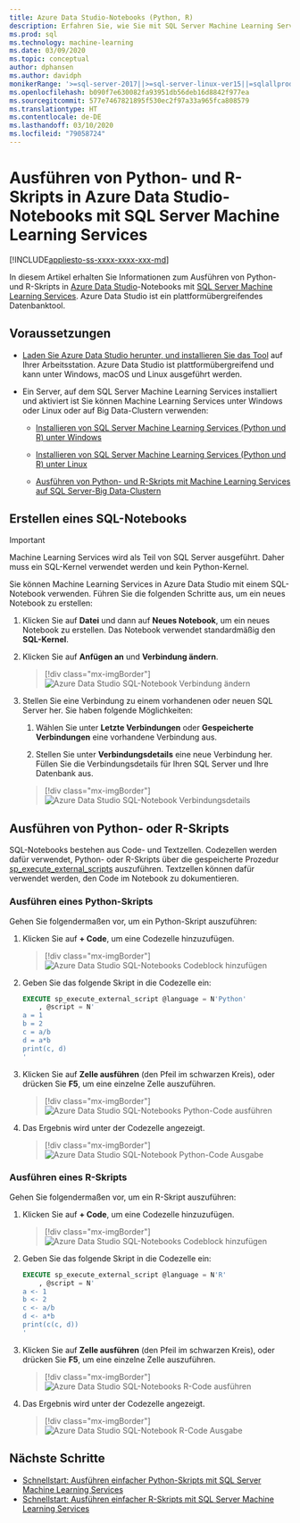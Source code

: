 ```yaml
---
title: Azure Data Studio-Notebooks (Python, R)
description: Erfahren Sie, wie Sie mit SQL Server Machine Learning Services Python- und R-Skripts in einem Notebook in Azure Data Studio ausführen.
ms.prod: sql
ms.technology: machine-learning
ms.date: 03/09/2020
ms.topic: conceptual
author: dphansen
ms.author: davidph
monikerRange: '>=sql-server-2017||>=sql-server-linux-ver15||=sqlallproducts-allversions'
ms.openlocfilehash: b090f7e630082fa93951db56deb16d8842f977ea
ms.sourcegitcommit: 577e7467821895f530ec2f97a33a965fca808579
ms.translationtype: HT
ms.contentlocale: de-DE
ms.lasthandoff: 03/10/2020
ms.locfileid: "79058724"
---
```

# <a name="run-python-and-r-scripts-in-azure-data-studio-notebooks-with-sql-server-machine-learning-services"></a>Ausführen von Python- und R-Skripts in Azure Data Studio-Notebooks mit SQL Server Machine Learning Services
[!INCLUDE[appliesto-ss-xxxx-xxxx-xxx-md](../../includes/appliesto-ss-xxxx-xxxx-xxx-md.md)]

In diesem Artikel erhalten Sie Informationen zum Ausführen von Python- und R-Skripts in [Azure Data Studio](https://docs.microsoft.com/sql/azure-data-studio/what-is)-Notebooks mit [SQL Server Machine Learning Services](../what-is-sql-server-machine-learning.md). Azure Data Studio ist ein plattformübergreifendes Datenbanktool.

## <a name="prerequisites"></a>Voraussetzungen

- [Laden Sie Azure Data Studio herunter, und installieren Sie das Tool](https://docs.microsoft.com/sql/azure-data-studio/download-azure-data-studio) auf Ihrer Arbeitsstation. Azure Data Studio ist plattformübergreifend und kann unter Windows, macOS und Linux ausgeführt werden.

- Ein Server, auf dem SQL Server Machine Learning Services installiert und aktiviert ist Sie können Machine Learning Services unter Windows oder Linux oder auf Big Data-Clustern verwenden:

    - [Installieren von SQL Server Machine Learning Services (Python und R) unter Windows](sql-machine-learning-services-windows-install.md)

    - [Installieren von SQL Server Machine Learning Services (Python und R) unter Linux](../../linux/sql-server-linux-setup-machine-learning.md)

    - [Ausführen von Python- und R-Skripts mit Machine Learning Services auf SQL Server-Big Data-Clustern](../../big-data-cluster/machine-learning-services.md)

## <a name="create-a-sql-notebook"></a>Erstellen eines SQL-Notebooks

> [!IMPORTANT]
> Machine Learning Services wird als Teil von SQL Server ausgeführt. Daher muss ein SQL-Kernel verwendet werden und kein Python-Kernel.

Sie können Machine Learning Services in Azure Data Studio mit einem SQL-Notebook verwenden. Führen Sie die folgenden Schritte aus, um ein neues Notebook zu erstellen:

1. Klicken Sie auf **Datei** und dann auf **Neues Notebook**, um ein neues Notebook zu erstellen. Das Notebook verwendet standardmäßig den **SQL-Kernel**.

1. Klicken Sie auf **Anfügen an** und **Verbindung ändern**. 

    > [!div class="mx-imgBorder"]
    > ![Azure Data Studio SQL-Notebook Verbindung ändern](media/ads-attach-to-connection.png)
    
1. Stellen Sie eine Verbindung zu einem vorhandenen oder neuen SQL Server her. Sie haben folgende Möglichkeiten:

    1. Wählen Sie unter **Letzte Verbindungen** oder **Gespeicherte Verbindungen** eine vorhandene Verbindung aus.

    1. Stellen Sie unter **Verbindungsdetails** eine neue Verbindung her. Füllen Sie die Verbindungsdetails für Ihren SQL Server und Ihre Datenbank aus.

    > [!div class="mx-imgBorder"]
    > ![Azure Data Studio SQL-Notebook Verbindungsdetails](media/ads-connection-details.png)  

## <a name="run-python-or-r-scripts"></a>Ausführen von Python- oder R-Skripts

SQL-Notebooks bestehen aus Code- und Textzellen. Codezellen werden dafür verwendet, Python- oder R-Skripts über die gespeicherte Prozedur [sp_execute_external_scripts](../../relational-databases/system-stored-procedures/sp-execute-external-script-transact-sql.md) auszuführen. Textzellen können dafür verwendet werden, den Code im Notebook zu dokumentieren.

### <a name="run-a-python-script"></a>Ausführen eines Python-Skripts

Gehen Sie folgendermaßen vor, um ein Python-Skript auszuführen:

1. Klicken Sie auf **+ Code**, um eine Codezelle hinzuzufügen.

    > [!div class="mx-imgBorder"]
    > ![Azure Data Studio SQL-Notebooks Codeblock hinzufügen](media/ads-add-code.png)  

1. Geben Sie das folgende Skript in die Codezelle ein:

    ```sql
    EXECUTE sp_execute_external_script @language = N'Python'
        , @script = N'
    a = 1
    b = 2
    c = a/b
    d = a*b
    print(c, d)
    '
    ```

1. Klicken Sie auf **Zelle ausführen** (den Pfeil im schwarzen Kreis), oder drücken Sie **F5**, um eine einzelne Zelle auszuführen.

    > [!div class="mx-imgBorder"]
    > ![Azure Data Studio SQL-Notebooks Python-Code ausführen](media/ads-run-python.png)  

1. Das Ergebnis wird unter der Codezelle angezeigt.

    > [!div class="mx-imgBorder"]
    > ![Azure Data Studio SQL-Notebook Python-Code Ausgabe](media/ads-run-python-output.png)  

### <a name="run-an-r-script"></a>Ausführen eines R-Skripts

Gehen Sie folgendermaßen vor, um ein R-Skript auszuführen:

1. Klicken Sie auf **+ Code**, um eine Codezelle hinzuzufügen.

    > [!div class="mx-imgBorder"]
    > ![Azure Data Studio SQL-Notebooks Codeblock hinzufügen](media/ads-add-code.png)  

1. Geben Sie das folgende Skript in die Codezelle ein:

    ```sql
    EXECUTE sp_execute_external_script @language = N'R'
        , @script = N'
    a <- 1
    b <- 2
    c <- a/b
    d <- a*b
    print(c(c, d))
    '
    ```

1. Klicken Sie auf **Zelle ausführen** (den Pfeil im schwarzen Kreis), oder drücken Sie **F5**, um eine einzelne Zelle auszuführen.

    > [!div class="mx-imgBorder"]
    > ![Azure Data Studio SQL-Notebooks R-Code ausführen](media/ads-run-r.png)  

1. Das Ergebnis wird unter der Codezelle angezeigt.

    > [!div class="mx-imgBorder"]
    > ![Azure Data Studio SQL-Notebook R-Code Ausgabe](media/ads-run-r-output.png)  

## <a name="next-steps"></a>Nächste Schritte

- [Schnellstart: Ausführen einfacher Python-Skripts mit SQL Server Machine Learning Services](../tutorials/quickstart-python-create-script.md)
- [Schnellstart: Ausführen einfacher R-Skripts mit SQL Server Machine Learning Services](../tutorials/quickstart-r-create-script.md)
